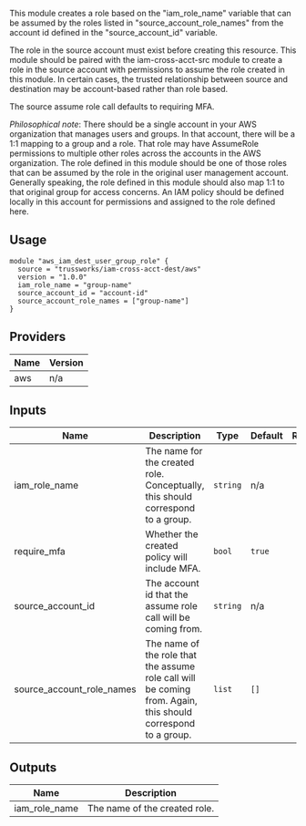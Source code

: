This module creates a role based on the "iam_role_name" variable that can be assumed by the roles listed in "source_account_role_names" from the account id defined in the "source_account_id" variable.

The role in the source account must exist before creating this resource. This module should be paired with the iam-cross-acct-src module to create a role in the source account with permissions to assume the role created in this module. In certain cases, the trusted relationship between source and destination may be account-based rather than role based.

The source assume role call defaults to requiring MFA.

_Philosophical note_: There should be a single account in your AWS organization that manages users and groups. In that account, there will be a 1:1 mapping to a group and a role. That role may have AssumeRole permissions to multiple other roles across the accounts in the AWS organization.
The role defined in this module should be one of those roles that can be assumed by the role in the original user management account.
Generally speaking, the role defined in this module should also map 1:1 to that original group for access concerns. An IAM policy should be defined locally in this account for permissions and assigned to the role defined here.

## Usage

```hcl
module "aws_iam_dest_user_group_role" {
  source = "trussworks/iam-cross-acct-dest/aws"
  version = "1.0.0"
  iam_role_name = "group-name"
  source_account_id = "account-id"
  source_account_role_names = ["group-name"]
}
```

<!-- BEGINNING OF PRE-COMMIT-TERRAFORM DOCS HOOK -->
## Providers

| Name | Version |
|------|---------|
| aws | n/a |

## Inputs

| Name | Description | Type | Default | Required |
|------|-------------|------|---------|:-----:|
| iam\_role\_name | The name for the created role. Conceptually, this should correspond to a group. | `string` | n/a | yes |
| require\_mfa | Whether the created policy will include MFA. | `bool` | `true` | no |
| source\_account\_id | The account id that the assume role call will be coming from. | `string` | n/a | yes |
| source\_account\_role\_names | The name of the role that the assume role call will be coming from. Again, this should correspond to a group. | `list` | `[]` | no |

## Outputs

| Name | Description |
|------|-------------|
| iam\_role\_name | The name of the created role. |

<!-- END OF PRE-COMMIT-TERRAFORM DOCS HOOK -->
